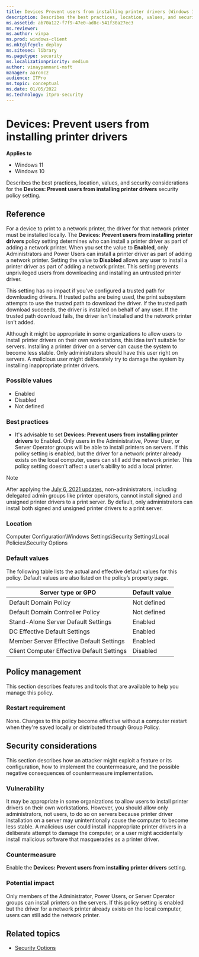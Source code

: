 ```yaml
---
title: Devices Prevent users from installing printer drivers (Windows 10)
description: Describes the best practices, location, values, and security considerations for the Devices Prevent users from installing printer drivers security policy setting.
ms.assetid: ab70a122-f7f9-47e0-ad8c-541f30a27ec3
ms.reviewer: 
ms.author: vinpa
ms.prod: windows-client
ms.mktglfcycl: deploy
ms.sitesec: library
ms.pagetype: security
ms.localizationpriority: medium
author: vinaypamnani-msft
manager: aaroncz
audience: ITPro
ms.topic: conceptual
ms.date: 01/05/2022
ms.technology: itpro-security
---
```


# Devices: Prevent users from installing printer drivers

**Applies to**
-   Windows 11
-   Windows 10

Describes the best practices, location, values, and security considerations for the **Devices: Prevent users from installing printer drivers** security policy setting.

## Reference

For a device to print to a network printer, the driver for that network printer must be installed locally. The **Devices: Prevent users from installing printer drivers** policy setting determines who can install a printer driver as part of adding a network printer. When you set the value to **Enabled**, only Administrators and Power Users can install a printer driver as part of adding a network printer. Setting the value to **Disabled** allows any user to install a printer driver as part of adding a network printer. This setting prevents unprivileged users from downloading and installing an untrusted printer driver.

This setting has no impact if you've configured a trusted path for downloading drivers. If trusted paths are being used, the print subsystem attempts to use the trusted path to download the driver. If the trusted path download succeeds, the driver is installed on behalf of any user. If the trusted path download fails, the driver isn't installed and the network printer isn't added.

Although it might be appropriate in some organizations to allow users to install printer drivers on their own workstations, this idea isn't suitable for servers. Installing a printer driver on a server can cause the system to become less stable. Only administrators should have this user right on servers. A malicious user might deliberately try to damage the system by installing inappropriate printer drivers.

### Possible values

-   Enabled
-   Disabled
-   Not defined

### Best practices

-   It's advisable to set **Devices: Prevent users from installing printer drivers** to Enabled. Only users in the Administrative, Power User, or Server Operator groups will be able to install printers on servers. If this policy setting is enabled, but the driver for a network printer already exists on the local computer, users can still add the network printer. This policy setting doesn't affect a user's ability to add a local printer.

> [!NOTE]
> After applying the [July 6, 2021 updates](https://support.microsoft.com/topic/kb5005010-restricting-installation-of-new-printer-drivers-after-applying-the-july-6-2021-updates-31b91c02-05bc-4ada-a7ea-183b129578a7), non-administrators, including delegated admin groups like printer operators, cannot install signed and unsigned printer drivers to a print server. By default, only administrators can install both signed and unsigned printer drivers to a print server. 

### Location

Computer Configuration\\Windows Settings\\Security Settings\\Local Policies\\Security Options

### Default values

The following table lists the actual and effective default values for this policy. Default values are also listed on the policy’s property page.

Server type or GPO | Default value |
| - | - |
| Default Domain Policy | Not defined| 
| Default Domain Controller Policy | Not defined| 
| Stand-Alone Server Default Settings | Enabled| 
| DC Effective Default Settings | Enabled| 
| Member Server Effective Default Settings | Enabled| 
| Client Computer Effective Default Settings | Disabled| 
 
## Policy management

This section describes features and tools that are available to help you manage this policy.

### Restart requirement

None. Changes to this policy become effective without a computer restart when they're saved locally or distributed through Group Policy.

## Security considerations

This section describes how an attacker might exploit a feature or its configuration, how to implement the countermeasure, and the possible negative consequences of countermeasure implementation.

### Vulnerability

It may be appropriate in some organizations to allow users to install printer drivers on their own workstations. However, you should allow only administrators, not users, to do so on servers because printer driver installation on a server may unintentionally cause the computer to become less 
stable. A malicious user could install inappropriate printer drivers in a deliberate attempt to damage the computer, or a user might accidentally install malicious software that masquerades as a printer driver.

### Countermeasure

Enable the **Devices: Prevent users from installing printer drivers** setting.

### Potential impact

Only members of the Administrator, Power Users, or Server Operator groups can install printers on the servers. If this policy setting is enabled but the driver for a network printer already exists on the local computer, users can still add the network printer.

## Related topics

- [Security Options](security-options.md)

